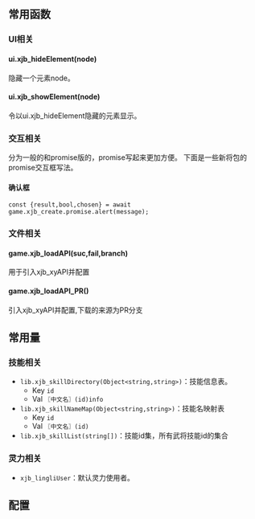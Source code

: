 ## 常用函数

### UI相关
#### ui.xjb_hideElement(node)
隐藏一个元素node。
#### ui.xjb_showElement(node)
令以ui.xjb_hideElement隐藏的元素显示。

### 交互相关
分为一般的和promise版的，promise写起来更加方便。
下面是一些新将包的promise交互框写法。
#### 确认框
```
const {result,bool,chosen} = await game.xjb_create.promise.alert(message);
```

### 文件相关
#### game.xjb_loadAPI(suc,fail,branch)
用于引入xjb_xyAPI并配置
#### game.xjb_loadAPI_PR()
引入xjb_xyAPI并配置,下载的来源为PR分支




## 常用量
### 技能相关
- `lib.xjb_skillDirectory(Object<string,string>)`：技能信息表。
  - Key  `id`
  - Val `〖中文名〗(id)info`
- `lib.xjb_skillNameMap(Object<string,string>)`：技能名映射表
  - Key `id`
  - Val `〖中文名〗(id)`
- `lib.xjb_skillList(string[])`：技能id集，所有武将技能id的集合

### 灵力相关
- `xjb_lingliUser`：默认灵力使用者。
## 配置